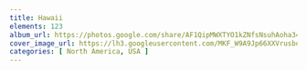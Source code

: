 ```yaml
---
title: Hawaii
elements: 123
album_url: https://photos.google.com/share/AF1QipMWXTYO1kZNfsNsuhAoha341OiWE--VFHR8wknDv5jnO8zVyeeXUJo33Kg7VBJf9A?key=cVNKOHZDVGZKOHVrM2xnR0p4VU13WEwxQjBvb1V3
cover_image_url: https://lh3.googleusercontent.com/MKF_W9A9Jp66XXVrusboOR0bgq5V-lq3ZYHy9XuIQjecx7Nl-N9FnwGR4S08wwEZPnswC4JejCidOMSiPL35YrtP35XjlKjOHNcTuop1GgSnh_ss2tvTxwGgO2aB947WVm_w1E2ayD7CpxVAID_nPSSGMmcxlaxpFEzBIfVnpLLVmh2u1BYy-jYxlS-Ll7vVIwYa-6Hr0doiZtRY2xFTUAtIzCQ-_b6BKCOnY5j8Bzksh9pTtZtLiI4eZjwyowAKD-TEXKtK8ALvBcF2X_hATJkseXJ_4_Fb5ZEzGf8RsK3I5IWkce9BceURtGGO5PnqwqKZn1c9echH3RR58ocavOlVDdDvQTUwcUcCsl_1OlSR3t1Gn6N2HjSIgmyZ28qBrQ6xVivseub5rouZeZIkGhe_LARL7NftHphWWJJ9aLCm8qroqFi7Lfq8Go48OlILHuzU2tUEvyGLhz6rHQVKFJ0-9-7kcD8igBdEQIyktvHAHsi1Vbnef_NFRQxxvikNHi_eoPGYu4b5qbdRibQOEJ7jo3LjIPnOVGY6ZizQX2QBbPxkEuaVQOB3wgi538xLmJ82bohqnQhQYpV7-pdoAhN1c7pKWMm2M2HxE6kqm1xcKpKV4CNigpjQ42oRkrr20K-noFDgL6e3bTsxFvH4Yu3ZzW6dDmdZeKRA8Tz_DGStruvmWdLlLEk=s195-p-k-no
categories: [ North America, USA ]
---
```

